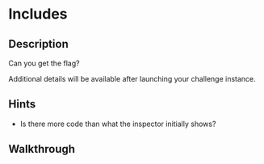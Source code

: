 # Includes

## Description

Can you get the flag?

Additional details will be available after launching your challenge instance.

## Hints

* Is there more code than what the inspector initially shows?

## Walkthrough
